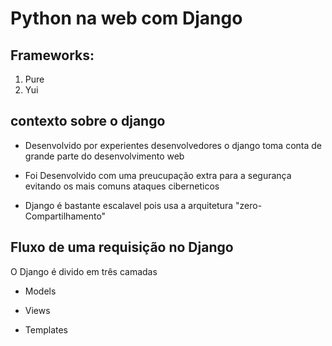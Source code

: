 # Python na web com Django

## Frameworks:

1) Pure
2) Yui 

## contexto sobre o django

+ Desenvolvido por experientes desenvolvedores o django toma conta de grande parte do desenvolvimento web

+ Foi Desenvolvido com uma preucupação extra para a segurança evitando os mais comuns ataques ciberneticos

+ Django é bastante escalavel pois usa a arquitetura "zero-Compartilhamento"

## Fluxo de uma requisição no Django

O Django é divido em três camadas

+ Models

+ Views

+ Templates
